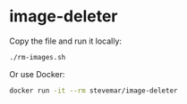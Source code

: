 # image-deleter

Copy the file and run it locally:

```bash
./rm-images.sh
```

Or use Docker:

```bash
docker run -it --rm stevemar/image-deleter
```
